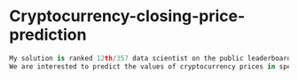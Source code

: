 # Cryptocurrency-closing-price-prediction
```python
My solution is ranked 12th/357 data scientist on the public leaderboard
We are interested to predict the values of cryptocurrency prices in specific timestamps that we have in the validation file  (test file).
```
